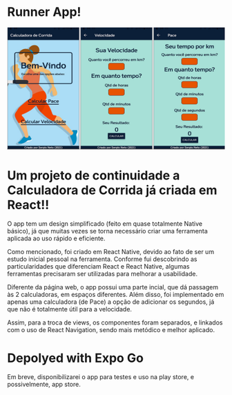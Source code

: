 # Runner App!

![Calculadora de Corrida](https://github.com/sergioneto12/RunApp/blob/master/Calculadora%20de%20Corrida.jpg)

# Um projeto de continuidade a Calculadora de Corrida já criada em React!!

O app tem um design simplificado (feito em quase totalmente Native básico), já que muitas vezes se torna necessário criar uma ferramenta aplicada ao uso rápido e eficiente.

Como mencionado, foi criado em React Native, devido ao fato de ser um estudo inicial pessoal na ferramenta. Conforme fui descobrindo as particularidades que diferenciam React e React Native, algumas ferramentas precisaram ser utilizadas para melhorar a usabilidade.

Diferente da página web, o app possui uma parte incial, que dá passagem às 2 calculadoras, em espaços diferentes. Além disso, foi implementado em apenas uma calculadora (de Pace) a opção de adicionar os segundos, já que não é totalmente útil para a velocidade.

Assim, para a troca de views, os componentes foram separados, e linkados com o uso de React Navigation, sendo mais metódico e melhor aplicado.

# Depolyed with Expo Go

Em breve, disponibilizarei o app para testes e uso na play store, e possivelmente, app store.

